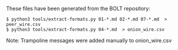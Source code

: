 These files have been generated from the BOLT repository:
```
$ python3 tools/extract-formats.py 01-*.md 02-*.md 07-*.md  > peer_wire.csv
$ python3 tools/extract-formats.py 04-*.md  > onion_wire.csv
```

Note: Trampoline messages were added manually to onion_wire.csv
